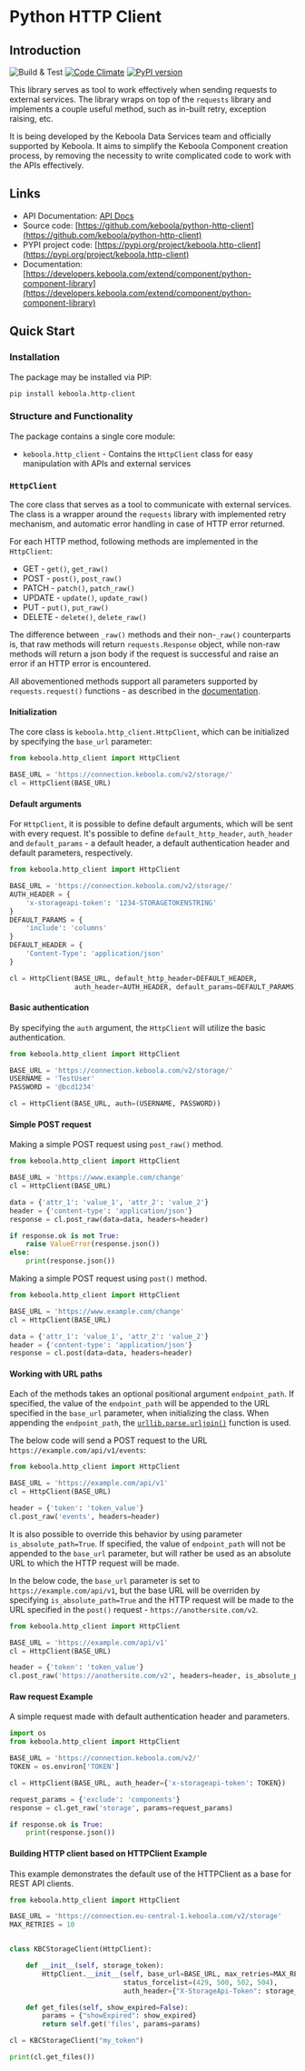 # Python HTTP Client

## Introduction

![Build & Test](https://github.com/keboola/python-http-client/workflows/Build%20&%20Test/badge.svg?branch=main)
[![Code Climate](https://codeclimate.com/github/keboola/python-http-client/badges/gpa.svg)](https://codeclimate.com/github/keboola/python-http-client)
[![PyPI version](https://badge.fury.io/py/keboola.http-client.svg)](https://badge.fury.io/py/keboola.http-client)

This library serves as tool to work effectively when sending requests to external services. The library wraps on top of the `requests` library and implements a couple useful method, such as in-built retry, exception raising, etc.

It is being developed by the Keboola Data Services team and officially supported by Keboola. It aims to simplify the Keboola Component creation process, by removing the necessity to write complicated code to work with the APIs effectively.

## Links

- API Documentation: [API Docs](https://htmlpreview.github.io/?https://raw.githubusercontent.com/keboola/python-http-client/main/docs/api-html/http_client/http.html)
- Source code: [https://github.com/keboola/python-http-client](https://github.com/keboola/python-http-client)
- PYPI project code: [https://pypi.org/project/keboola.http-client](https://pypi.org/project/keboola.http-client)
- Documentation: [https://developers.keboola.com/extend/component/python-component-library](https://developers.keboola.com/extend/component/python-component-library)

## Quick Start

### Installation

The package may be installed via PIP:

```
pip install keboola.http-client
```

### Structure and Functionality

The package contains a single core module:
- `keboola.http_client` - Contains the `HttpClient` class for easy manipulation with APIs and external services

### `HttpClient`

The core class that serves as a tool to communicate with external services. The class is a wrapper around the `requests` library with implemented retry mechanism, and automatic error handling in case of HTTP error returned.

For each HTTP method, following methods are implemented in the `HttpClient`:
- GET - `get()`, `get_raw()`
- POST - `post()`, `post_raw()`
- PATCH - `patch()`, `patch_raw()`
- UPDATE - `update()`, `update_raw()`
- PUT - `put()`, `put_raw()`
- DELETE - `delete()`, `delete_raw()`

The difference between `_raw()` methods and their non-`_raw()` counterparts is, that raw methods will return `requests.Response` object, while non-raw methods will return a json body if the request is successful and raise an error if an HTTP error is encountered.

All abovementioned methods support all parameters supported by `requests.request()` functions - as described in the [documentation](https://requests.readthedocs.io/en/latest/api/#main-interface).

#### Initialization

The core class is `keboola.http_client.HttpClient`, which can be initialized by specifying the `base_url` parameter:

```python
from keboola.http_client import HttpClient

BASE_URL = 'https://connection.keboola.com/v2/storage/'
cl = HttpClient(BASE_URL)
```

#### Default arguments

For `HttpClient`, it is possible to define default arguments, which will be sent with every request. It's possible to define `default_http_header`, `auth_header` and `default_params` - a default header, a default authentication header and default parameters, respectively.

```python
from keboola.http_client import HttpClient

BASE_URL = 'https://connection.keboola.com/v2/storage/'
AUTH_HEADER = {
    'x-storageapi-token': '1234-STORAGETOKENSTRING'
}
DEFAULT_PARAMS = {
    'include': 'columns'
}
DEFAULT_HEADER = {
    'Content-Type': 'application/json'
}

cl = HttpClient(BASE_URL, default_http_header=DEFAULT_HEADER,
                auth_header=AUTH_HEADER, default_params=DEFAULT_PARAMS)
```

#### Basic authentication

By specifying the `auth` argument, the `HttpClient` will utilize the basic authentication.

```python
from keboola.http_client import HttpClient

BASE_URL = 'https://connection.keboola.com/v2/storage/'
USERNAME = 'TestUser'
PASSWORD = '@bcd1234'

cl = HttpClient(BASE_URL, auth=(USERNAME, PASSWORD))
```

#### Simple POST request

Making a simple POST request using `post_raw()` method.

```python
from keboola.http_client import HttpClient

BASE_URL = 'https://www.example.com/change'
cl = HttpClient(BASE_URL)

data = {'attr_1': 'value_1', 'attr_2': 'value_2'}
header = {'content-type': 'application/json'}
response = cl.post_raw(data=data, headers=header)

if response.ok is not True:
    raise ValueError(response.json())
else:
    print(response.json())
```

Making a simple POST request using `post()` method.

```python
from keboola.http_client import HttpClient

BASE_URL = 'https://www.example.com/change'
cl = HttpClient(BASE_URL)

data = {'attr_1': 'value_1', 'attr_2': 'value_2'}
header = {'content-type': 'application/json'}
response = cl.post(data=data, headers=header)
```

#### Working with URL paths

Each of the methods takes an optional positional argument `endpoint_path`. If specified, the value of the `endpoint_path` will be appended to the URL specified in the `base_url` parameter, when initializing the class. When appending the `endpoint_path`, the [`urllib.parse.urljoin()`](https://docs.python.org/3/library/urllib.parse.html#urllib.parse.urljoin) function is used.

The below code will send a POST request to the URL `https://example.com/api/v1/events`:

```python
from keboola.http_client import HttpClient

BASE_URL = 'https://example.com/api/v1'
cl = HttpClient(BASE_URL)

header = {'token': 'token_value'}
cl.post_raw('events', headers=header)
```

It is also possible to override this behavior by using parameter `is_absolute_path=True`. If specified, the value of `endpoint_path` will not be appended to the `base_url` parameter, but will rather be used as an absolute URL to which the HTTP request will be made.

In the below code, the `base_url` parameter is set to `https://example.com/api/v1`, but the base URL will be overriden by specifying `is_absolute_path=True` and the HTTP request will be made to the URL specified in the `post()` request - `https://anothersite.com/v2`.

```python
from keboola.http_client import HttpClient

BASE_URL = 'https://example.com/api/v1'
cl = HttpClient(BASE_URL)

header = {'token': 'token_value'}
cl.post_raw('https://anothersite.com/v2', headers=header, is_absolute_path=True)
```

#### Raw request Example

A simple request made with default authentication header and parameters.

```python
import os
from keboola.http_client import HttpClient

BASE_URL = 'https://connection.keboola.com/v2/'
TOKEN = os.environ['TOKEN']

cl = HttpClient(BASE_URL, auth_header={'x-storageapi-token': TOKEN})

request_params = {'exclude': 'components'}
response = cl.get_raw('storage', params=request_params)

if response.ok is True:
    print(response.json())
```

#### Building HTTP client based on HTTPClient Example

This example demonstrates the default use of the HTTPClient as a base for REST API clients.

```python
from keboola.http_client import HttpClient

BASE_URL = 'https://connection.eu-central-1.keboola.com/v2/storage'
MAX_RETRIES = 10


class KBCStorageClient(HttpClient):

    def __init__(self, storage_token):
        HttpClient.__init__(self, base_url=BASE_URL, max_retries=MAX_RETRIES, backoff_factor=0.3,
                            status_forcelist=(429, 500, 502, 504),
                            auth_header={"X-StorageApi-Token": storage_token})

    def get_files(self, show_expired=False):
        params = {"showExpired": show_expired}
        return self.get('files', params=params)

cl = KBCStorageClient("my_token")

print(cl.get_files())
```